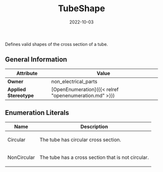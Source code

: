 ﻿---
title: TubeShape
toc: false
type: specs
date: "2022-10-03"
draft: false
specification: VEC
version: 2.0.1
documentType: "Recommendation"
elementType: Class
classes:
  - TubeShape
menu_name: vec-2.0.1
---
<p> Defines valid shapes of the cross section of a tube.      </p>

## General Information

| Attribute               | Value |
|-------------------------|-------|
| **Owner**               | non_electrical_parts |
| **Applied Stereotype**  | [OpenEnumeration]({{< relref "openenumeration.md" >}})<br/>  |

## Enumeration Literals
| Name          | **Description** |
|---------------|-----------------|
| Circular | <p> The tube has circular cross section.      </p> |
| NonCircular | <p> The tube has a cross section that is not circular.      </p> |
